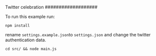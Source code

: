 Twitter celebration
###################

To run this example run:
```
npm install
```
rename ```settings.example.json```to ```settings.json``` and change
the twitter authentication data.
```
cd src/ && node main.js
```